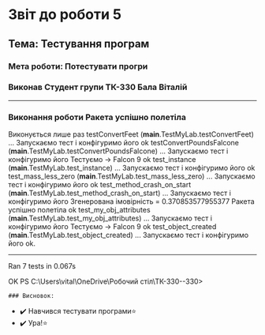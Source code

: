 # Звіт до роботи 5
## Тема: Тестування програм
### Мета роботи: Потестувати прогри
### Виконав Студент групи ТК-330 Бала Віталій
---
### Виконання роботи Ракета успішно полетіла
Виконується лише раз
testConvertFeet (__main__.TestMyLab.testConvertFeet) ... 
Запускаємо тест і конфігуримо його
ok
testConvertPoundsFalcone (__main__.TestMyLab.testConvertPoundsFalcone) ...
Запускаємо тест і конфігуримо його
Тестуємо -> Falcon 9
ok
test_instance (__main__.TestMyLab.test_instance) ...
Запускаємо тест і конфігуримо його
ok
test_mass_less_zero (__main__.TestMyLab.test_mass_less_zero) ...
Запускаємо тест і конфігуримо його
ok
test_method_crash_on_start (__main__.TestMyLab.test_method_crash_on_start) ...
Запускаємо тест і конфігуримо його
Згенерована імовірність = 0.370853577955377
Ракета успішно полетіла
ok
test_my_obj_attributes (__main__.TestMyLab.test_my_obj_attributes) ...
Запускаємо тест і конфігуримо його
Тестуємо -> Falcon 9
ok
test_object_created (__main__.TestMyLab.test_object_created) ... 
Запускаємо тест і конфігуримо його
ok.

----------------------------------------------------------------------
Ran 7 tests in 0.067s

OK
PS C:\Users\vital\OneDrive\Робочий стіл\ТК-330\--330> 


    ### Висновок: 

- :heavy_check_mark: Навчився тестувати програми:star:
- :heavy_check_mark: Ура!:star: